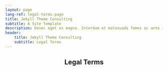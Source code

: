 ```yaml
---
layout: page
lang-ref: legal-terms-page
title: Jekyll Theme Consulting
subtitle: A Site Template
description: Donec eget ex magna. Interdum et malesuada fames ac ante ipsum primis in faucibus. Pellentesque venenatis dolor imperdiet dolor mattis sagittis.
header:
    title: Jekyll Theme Consulting
    subtitle: Legal Terms
---
```

<section>
    <header class="main">
        <h1>Legal Terms</h1>
    </header>
    <p></p>
</section>

